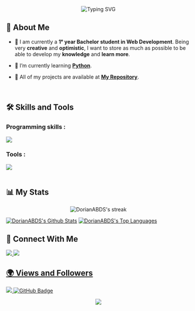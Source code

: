 <div class="hello" align="center">
    <img src="/src/img/Banner IN.jpg" alt="Typing SVG" />
</div>

## 🙋 About Me

- 🔎 I am currently a **1ᵉ year Bachelor student in Web Development**. Being very **creative** and **optimistic**, I want to store as much as possible to be able to develop my **knowledge** and **learn more**.

- 🌱 I’m currently learning **[Python](https://github.com/DorianABDS/Python-test)**.

- 📜 All of my projects are available at **[My Repository](https://github.com/DorianABDS?tab=repositories)**.

<br>

## 🛠️ Skills and Tools

### Programming skills :
<div>
    <img src="https://skillicons.dev/icons?i=html,css,python" /><br>
</div>

### Tools :
<div>
    <img src="https://skillicons.dev/icons?i=vscode,figma,markdown,github,git,ps,trello" /><br>
</div>

<br>

## 📊 My Stats

<p align="center">

<img title="🔥 streak-stats" alt="DorianABDS's streak" src="https://github-readme-streak-stats.herokuapp.com/?user=DorianABDS&theme=black-ice&hide_border=true&stroke=0000&background=060A0CD0"/>

</p>
<a href="https://github.com/DorianABDS/github-readme-stats"><img alt="DorianABDS's Github Stats" src="https://github-readme-stats.vercel.app/api?username=DorianABDS&show_icons=true&count_private=true&theme=react&hide_border=true&bg_color=0D1117" /></a>
<a href="https://github.com/DorianABDS/github-readme-stats"><img alt="DorianABDS's Top Languages" src="https://github-readme-stats.vercel.app/api/top-langs/?username=DorianABDS&langs_count=8&count_private=true&layout=compact&theme=react&hide_border=true&bg_color=0D1117" /></a>

<br>

## 🤝 Connect With Me

<div>
    <a href="https://www.linkedin.com/in/dorian-abbadessa-873922337//" target="_blank">
        <img src="https://img.shields.io/badge/LinkedIn-0077B5?style=for-the-badge&logo=linkedin&logoColor=white" target="_blank" />
    </a>
  <a href="https://mail.google.com/mail/u/0/?tab=rm&ogbl#inbox?compose=GTvVlcSDbhCKmqlGkSNSSGgGRtRfVXfnXmTCgWSkvdRRQNzfvssQrMKRTjdqWZbtCZvWCbMJpZmXt">
    <img src="https://img.shields.io/badge/Gmail-red?style=for-the-badge&logo=gmail&logoColor=white" />

</div>

## 🌍 Views and Followers

<a href="https://github.com/DorianABDS/github-profile-views-counter">
    <img src="https://komarev.com/ghpvc/?username=DorianABDS">
</a>
<a href="https://github.com/DorianABDS?tab=followers"><img src="https://img.shields.io/github/followers/DorianABDS?label=Followers&style=social" alt="GitHub Badge"></a>

<br>
<p align="center">
     <img src="https://capsule-render.vercel.app/api?type=waving&height=150&color=gradient&text=thanks+for+visiting+!+💙&reversal=true&textBg=false&section=footer&fontSize=50&fontAlign=50&fontAlignY=50&animation=twinkling"/>
</p>